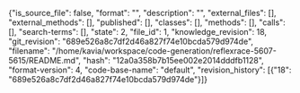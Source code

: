 {"is_source_file": false, "format": "", "description": "", "external_files": [], "external_methods": [], "published": [], "classes": [], "methods": [], "calls": [], "search-terms": [], "state": 2, "file_id": 1, "knowledge_revision": 18, "git_revision": "689e526a8c7df2d46a827f74e10bcda579d974de", "filename": "/home/kavia/workspace/code-generation/reflexrace-5607-5615/README.md", "hash": "12a0a358b7b15ee002e2014dddfb1128", "format-version": 4, "code-base-name": "default", "revision_history": [{"18": "689e526a8c7df2d46a827f74e10bcda579d974de"}]}